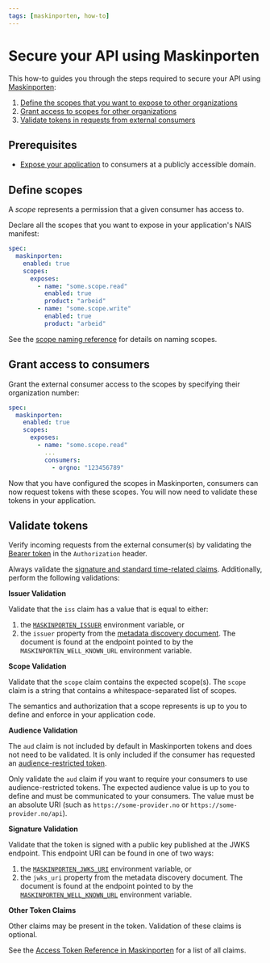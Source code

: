 ```yaml
---
tags: [maskinporten, how-to]
---
```


# Secure your API using Maskinporten

This how-to guides you through the steps required to secure your API using [Maskinporten](../README.md):

1. [Define the scopes that you want to expose to other organizations](#define-scopes)
2. [Grant access to scopes for other organizations](#grant-access-to-consumers)
3. [Validate tokens in requests from external consumers](#validate-tokens)

## Prerequisites

- [Expose your application](../../../workloads/application/how-to/expose.md) to consumers at a publicly accessible domain.

## Define scopes

A _scope_ represents a permission that a given consumer has access to.

Declare all the scopes that you want to expose in your application's NAIS manifest:

```yaml title="nais.yaml" hl_lines="5-11"
spec:
  maskinporten:
    enabled: true
    scopes:
      exposes:
        - name: "some.scope.read"
          enabled: true
          product: "arbeid"
        - name: "some.scope.write"
          enabled: true
          product: "arbeid"
```

See the [scope naming reference](../reference/README.md#scope-naming) for details on naming scopes.

## Grant access to consumers

Grant the external consumer access to the scopes by specifying their organization number:

```yaml title="nais.yaml" hl_lines="8-9"
spec:
  maskinporten:
    enabled: true
    scopes:
      exposes:
        - name: "some.scope.read"
          ...
          consumers:
            - orgno: "123456789"
```

Now that you have configured the scopes in Maskinporten, consumers can now request tokens with these scopes.
You will now need to validate these tokens in your application.

## Validate tokens

Verify incoming requests from the external consumer(s) by validating the [Bearer token](../../explanations/README.md#bearer-token) in the `Authorization` header.

Always validate the [signature and standard time-related claims](../../explanations/README.md#token-validation).
Additionally, perform the following validations:

**Issuer Validation**

Validate that the `iss` claim has a value that is equal to either:

1. the [`MASKINPORTEN_ISSUER`][variables-ref] environment variable, or
2. the `issuer` property from the [metadata discovery document](../../explanations/README.md#well-known-url-metadata-document).
   The document is found at the endpoint pointed to by the `MASKINPORTEN_WELL_KNOWN_URL` environment variable.

**Scope Validation**

Validate that the `scope` claim contains the expected scope(s).
The `scope` claim is a string that contains a whitespace-separated list of scopes.

The semantics and authorization that a scope represents is up to you to define and enforce in your application code.

**Audience Validation**

The `aud` claim is not included by default in Maskinporten tokens and does not need to be validated.
It is only included if the consumer has requested an [audience-restricted token](https://docs.digdir.no/maskinporten_func_audience_restricted_tokens.html).

Only validate the `aud` claim if you want to require your consumers to use audience-restricted tokens.
The expected audience value is up to you to define and must be communicated to your consumers.
The value must be an absolute URI (such as `https://some-provider.no` or `https://some-provider.no/api`).

**Signature Validation**

Validate that the token is signed with a public key published at the JWKS endpoint.
This endpoint URI can be found in one of two ways:

1. the [`MASKINPORTEN_JWKS_URI`][variables-ref] environment variable, or
2. the `jwks_uri` property from the metadata discovery document.
   The document is found at the endpoint pointed to by the [`MASKINPORTEN_WELL_KNOWN_URL`][variables-ref] environment variable.

**Other Token Claims**

Other claims may be present in the token.
Validation of these claims is optional.

See the [Access Token Reference in Maskinporten](https://docs.digdir.no/docs/Maskinporten/maskinporten_protocol_token#the-access-token) for a list of all claims.

[variables-ref]: ../reference/README.md#variables-for-validating-tokens
